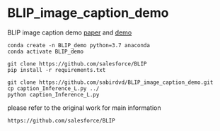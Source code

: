 # BLIP_image_caption_demo
BLIP image caption demo [paper](https://arxiv.org/abs/2201.1208Z) and [demo](https://colab.research.google.com/github/salesforce/BLIP/blob/main/demo.ipynb)

```
conda create -n BLIP_demo python=3.7 anaconda
conda activate BLIP_demo
```

```
git clone https://github.com/salesforce/BLIP
pip install -r requirements.txt

git clone https://github.com/sabirdvd/BLIP_image_caption_demo.git
cp caption_Inference_L.py ../
python caption_Inference_L.py
```

please refer to the original work for main information

```
https://github.com/salesforce/BLIP
```
